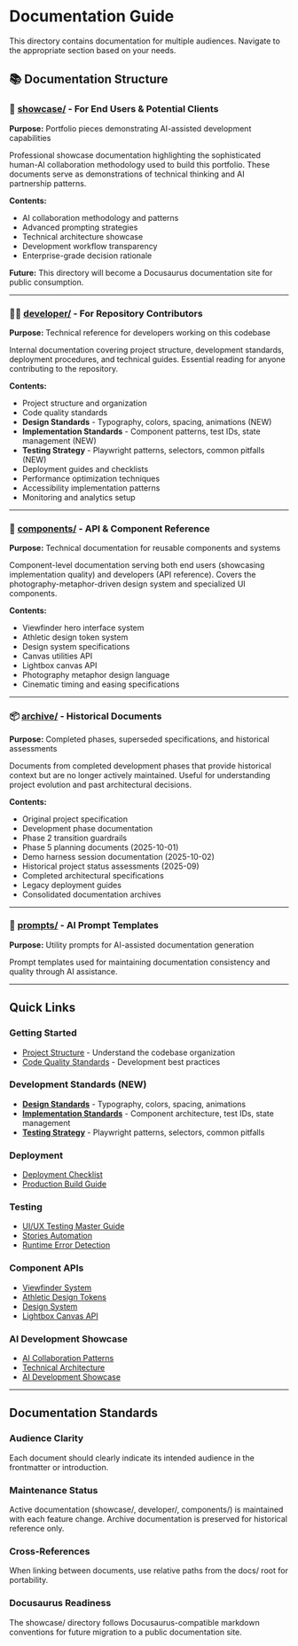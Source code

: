 # Documentation Guide

This directory contains documentation for multiple audiences. Navigate to the appropriate section based on your needs.

## 📚 Documentation Structure

### 🎯 [showcase/](./showcase/) - For End Users & Potential Clients

**Purpose:** Portfolio pieces demonstrating AI-assisted development capabilities

Professional showcase documentation highlighting the sophisticated human-AI collaboration methodology used to build this portfolio. These documents serve as demonstrations of technical thinking and AI partnership patterns.

**Contents:**
- AI collaboration methodology and patterns
- Advanced prompting strategies
- Technical architecture showcase
- Development workflow transparency
- Enterprise-grade decision rationale

**Future:** This directory will become a Docusaurus documentation site for public consumption.

---

### 👨‍💻 [developer/](./developer/) - For Repository Contributors

**Purpose:** Technical reference for developers working on this codebase

Internal documentation covering project structure, development standards, deployment procedures, and technical guides. Essential reading for anyone contributing to the repository.

**Contents:**
- Project structure and organization
- Code quality standards
- **Design Standards** - Typography, colors, spacing, animations (NEW)
- **Implementation Standards** - Component patterns, test IDs, state management (NEW)
- **Testing Strategy** - Playwright patterns, selectors, common pitfalls (NEW)
- Deployment guides and checklists
- Performance optimization techniques
- Accessibility implementation patterns
- Monitoring and analytics setup

---

### 🧩 [components/](./components/) - API & Component Reference

**Purpose:** Technical documentation for reusable components and systems

Component-level documentation serving both end users (showcasing implementation quality) and developers (API reference). Covers the photography-metaphor-driven design system and specialized UI components.

**Contents:**
- Viewfinder hero interface system
- Athletic design token system
- Design system specifications
- Canvas utilities API
- Lightbox canvas API
- Photography metaphor design language
- Cinematic timing and easing specifications

---

### 📦 [archive/](./archive/) - Historical Documents

**Purpose:** Completed phases, superseded specifications, and historical assessments

Documents from completed development phases that provide historical context but are no longer actively maintained. Useful for understanding project evolution and past architectural decisions.

**Contents:**
- Original project specification
- Development phase documentation
- Phase 2 transition guardrails
- Phase 5 planning documents (2025-10-01)
- Demo harness session documentation (2025-10-02)
- Historical project status assessments (2025-09)
- Completed architectural specifications
- Legacy deployment guides
- Consolidated documentation archives

---

### 🤖 [prompts/](./prompts/) - AI Prompt Templates

**Purpose:** Utility prompts for AI-assisted documentation generation

Prompt templates used for maintaining documentation consistency and quality through AI assistance.

---

## Quick Links

### Getting Started
- [Project Structure](./developer/project-structure.md) - Understand the codebase organization
- [Code Quality Standards](./developer/code-quality.md) - Development best practices

### Development Standards (NEW)
- **[Design Standards](./developer/DESIGN_STANDARDS.md)** - Typography, colors, spacing, animations
- **[Implementation Standards](./developer/IMPLEMENTATION_STANDARDS.md)** - Component architecture, test IDs, state management
- **[Testing Strategy](./developer/TESTING_STRATEGY.md)** - Playwright patterns, selectors, common pitfalls

### Deployment
- [Deployment Checklist](./developer/deployment/deployment-checklist-rollback.md)
- [Production Build Guide](./developer/deployment/production-build-guide.md)

### Testing
- [UI/UX Testing Master Guide](./developer/testing/UI_UX_TESTING_MASTER_GUIDE.md)
- [Stories Automation](./developer/testing/STORIES_AUTOMATION.md)
- [Runtime Error Detection](./developer/testing/runtime-error-detection.md)

### Component APIs
- [Viewfinder System](./components/viewfinder-system.md)
- [Athletic Design Tokens](./components/athletic-tokens.md)
- [Design System](./components/design-language/design-system.md)
- [Lightbox Canvas API](./components/api/lightbox-canvas-api.md)

### AI Development Showcase
- [AI Collaboration Patterns](./showcase/ai-collaboration.md)
- [Technical Architecture](./showcase/technical-architecture.md)
- [AI Development Showcase](./showcase/ai-development-showcase.md)

---

## Documentation Standards

### Audience Clarity
Each document should clearly indicate its intended audience in the frontmatter or introduction.

### Maintenance Status
Active documentation (showcase/, developer/, components/) is maintained with each feature change. Archive documentation is preserved for historical reference only.

### Cross-References
When linking between documents, use relative paths from the docs/ root for portability.

### Docusaurus Readiness
The showcase/ directory follows Docusaurus-compatible markdown conventions for future migration to a public documentation site.